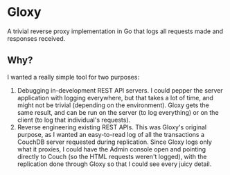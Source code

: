 # Gloxy

A trivial reverse proxy implementation in Go that logs all requests made and
responses received.

## Why?

I wanted a really simple tool for two purposes:

 1. Debugging in-development REST API servers. I could pepper the server
 application with logging everywhere, but that takes a lot of time, and might
 not be trivial (depending on the environment). Gloxy gets the same result, and
 can be run on the server (to log everything) or on the client (to log that
 individual's requests).
 1. Reverse engineering existing REST APIs. This was Gloxy's original purpose,
 as I wanted an easy-to-read log of all the transactions a CouchDB server
 requested during replication. Since Gloxy logs only what it proxies, I could
 have the Admin console open and pointing directly to Couch (so the HTML
 requests weren't logged), with the replication done through Gloxy so that I
 could see every juicy detail.

